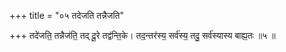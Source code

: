+++
title = "०५ तदेजति तन्नैजति"

+++
तदे॑जति॒ तन्नैज॑ति॒ तद् दू॒रे तद्व॑न्ति॒के। तद॒न्तर॑स्य॒ सर्व॑स्य॒ तदु॒ सर्व॑स्यास्य बाह्य॒तः ॥५ ॥